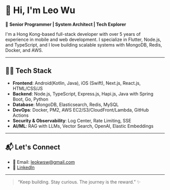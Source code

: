 # 👋 Hi, I'm Leo Wu

🚀 **Senior Programmer | System Architect | Tech Explorer**

I'm a Hong Kong-based full-stack developer with over 5 years of experience in mobile and web development. I specialize in Flutter, Node.js, and TypeScript, and I love building scalable systems with MongoDB, Redis, Docker, and AWS.

---

## 🧑‍💻 Tech Stack

- **Frontend**: Android(Kotlin, Java), iOS (Swift), Next.js, React.js, HTML/CSS/JS
- **Backend**: Node.js, TypeScript, Express.js, Hapi.js, Java with Spring Boot, Go, Python
- **Database**: MongoDB, Elasticsearch, Redis, MySQL
- **DevOps**: Docker, PM2, AWS EC2/S3/CloudFront/Lambda, GitHub Actions
- **Security & Observability**: Log Center, Rate Limiting, SSE
- **AI/ML**: RAG with LLMs, Vector Search, OpenAI, Elastic Embeddings

---

## 📬 Let's Connect

- 📧 Email: [leokwsw@gmail.com](mailto:leokwsw@gmail.com)
- 💼 [LinkedIn](https://www.linkedin.com/in/leokwsw)

---

> “Keep building. Stay curious. The journey is the reward.” ✨
